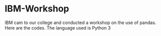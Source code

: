 # IBM-Workshop
IBM cam to our college and conducted a workshop on the use of pandas. Here are the codes. The language used is Python 3
